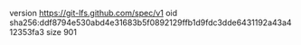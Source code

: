 version https://git-lfs.github.com/spec/v1
oid sha256:ddf8794e530abd4e31683b5f0892129ffb1d9fdc3dde6431192a43a412353fa3
size 901
